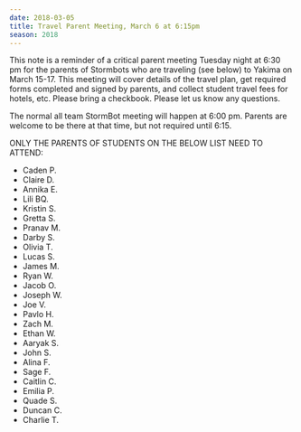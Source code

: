 ```yaml
---
date: 2018-03-05
title: Travel Parent Meeting, March 6 at 6:15pm
season: 2018
---
```


This note is a reminder of a critical parent meeting Tuesday night at 6:30 pm for the parents of Stormbots who are traveling (see below) to Yakima on March 15-17.   This meeting will cover details of the travel plan, get required forms completed and signed by parents, and collect student travel fees for hotels, etc.  Please bring a checkbook.  Please let us know any questions.

The normal all team StormBot meeting will happen at 6:00 pm.  Parents are welcome to be there at that time, but not required until 6:15.

ONLY THE PARENTS OF STUDENTS ON THE BELOW LIST NEED TO ATTEND:

* Caden P.                             
* Claire D.                             
* Annika E.                            
* Lili BQ.                                
* Kristin S.                             
* Gretta S.                             
* Pranav M.                          
* Darby S.                              
* Olivia T.                              
* Lucas S.                               
* James M.                            
* Ryan W.
* Jacob O.
* Joseph W.
* Joe V.
* Pavlo H.
* Zach M.
* Ethan W.
* Aaryak S.
* John S.
* Alina F.
* Sage F.
* Caitlin C.
* Emilia P.
* Quade S.
* Duncan C.
* Charlie T.
